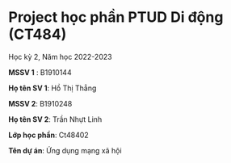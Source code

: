 # Project học phần PTUD Di động (CT484)

Học kỳ 2, Năm học 2022-2023

**MSSV 1** : B1910144

**Họ tên SV 1**: Hồ Thị Thẳng

**MSSV 2**: B1910248

**Họ tên SV 2**: Trần Nhựt Linh

**Lớp học phần**: Ct48402

**Tên dự án**: Ứng dụng mạng xã hội


